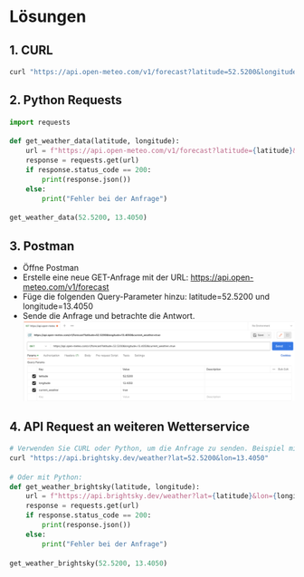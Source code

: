 # Lösungen

## 1. CURL
```js
curl "https://api.open-meteo.com/v1/forecast?latitude=52.5200&longitude=13.4050&current_weather=true"
```

## 2. Python Requests
```python
import requests

def get_weather_data(latitude, longitude):
    url = f"https://api.open-meteo.com/v1/forecast?latitude={latitude}&longitude={longitude}&current_weather=true"
    response = requests.get(url)
    if response.status_code == 200:
        print(response.json())
    else:
        print("Fehler bei der Anfrage")

get_weather_data(52.5200, 13.4050)
```

## 3. Postman
- Öffne Postman
- Erstelle eine neue GET-Anfrage mit der URL: https://api.open-meteo.com/v1/forecast
- Füge die folgenden Query-Parameter hinzu: latitude=52.5200 und longitude=13.4050
- Sende die Anfrage und betrachte die Antwort.
![Postman Wetter Request](../../images/postman_get_wetter.png)

## 4. API Request an weiteren Wetterservice
```python
# Verwenden Sie CURL oder Python, um die Anfrage zu senden. Beispiel mit CURL:
curl "https://api.brightsky.dev/weather?lat=52.5200&lon=13.4050"

# Oder mit Python:
def get_weather_brightsky(latitude, longitude):
    url = f"https://api.brightsky.dev/weather?lat={latitude}&lon={longitude}"
    response = requests.get(url)
    if response.status_code == 200:
        print(response.json())
    else:
        print("Fehler bei der Anfrage")

get_weather_brightsky(52.5200, 13.4050)
```